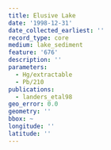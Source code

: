 ```yaml
---
title: Elusive Lake
date: '1998-12-31'
date_collected_earliest: ''
record_type: core
medium: lake_sediment
feature: '676'
description: ''
parameters:
  - Hg/extractable
  - Pb/210
publications:
  - landers_etal98
geo_error: 0.0
geometry: ''
bbox: ~
longitude: ''
latitude: ''
---
```

